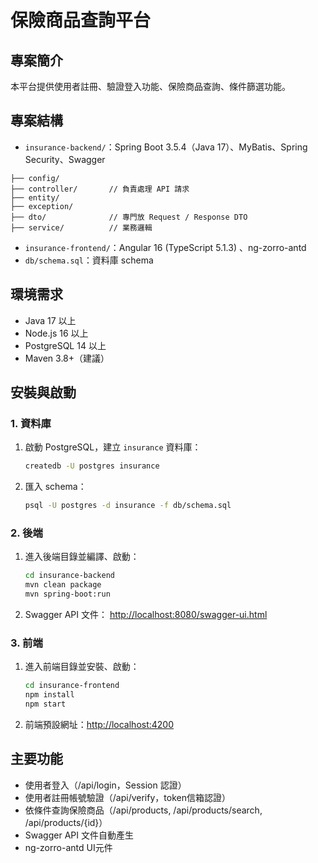 # 保險商品查詢平台

## 專案簡介
本平台提供使用者註冊、驗證登入功能、保險商品查詢、條件篩選功能。


## 專案結構
- `insurance-backend/`：Spring Boot 3.5.4（Java 17）、MyBatis、Spring Security、Swagger
```
├── config/
├── controller/       // 負責處理 API 請求
├── entity/
├── exception/
├── dto/              // 專門放 Request / Response DTO
├── service/          // 業務邏輯
```

- `insurance-frontend/`：Angular 16 (TypeScript 5.1.3) 、ng-zorro-antd
- `db/schema.sql`：資料庫 schema

## 環境需求
- Java 17 以上
- Node.js 16 以上
- PostgreSQL 14 以上
- Maven 3.8+（建議）

## 安裝與啟動

### 1. 資料庫
1. 啟動 PostgreSQL，建立 `insurance` 資料庫：
   ```bash
   createdb -U postgres insurance
   ```
2. 匯入 schema：
   ```bash
   psql -U postgres -d insurance -f db/schema.sql
   ```

### 2. 後端
1. 進入後端目錄並編譯、啟動：
   ```bash
   cd insurance-backend
   mvn clean package
   mvn spring-boot:run
   ```
2. Swagger API 文件： [http://localhost:8080/swagger-ui.html](http://localhost:8080/swagger-ui.html)

### 3. 前端
1. 進入前端目錄並安裝、啟動：
   ```bash
   cd insurance-frontend
   npm install
   npm start
   ```
2. 前端預設網址：[http://localhost:4200](http://localhost:4200)

## 主要功能
- 使用者登入（/api/login，Session 認證）
- 使用者註冊帳號驗證（/api/verify，token信箱認證）
- 依條件查詢保險商品（/api/products, /api/products/search, /api/products/{id}）
- Swagger API 文件自動產生
- ng-zorro-antd UI元件
